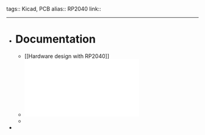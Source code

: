 tags:: Kicad, PCB
alias:: RP2040
link::
***

- # Documentation
	- [[Hardware design with RP2040]]
	- ![rp2040-datasheet.pdf](../assets/rp2040-datasheet_1686475573399_0.pdf)
	-
-